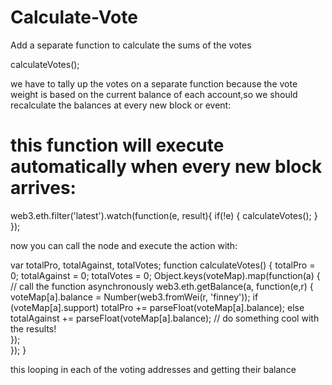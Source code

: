 # Calculate-Vote
Add a separate function to calculate the sums of the votes



calculateVotes();

we have to tally up the votes on a separate function because the vote weight is based on the current balance of each account,so we should recalculate the balances at every new block or event: 

# this function will execute automatically when every new block arrives: 

web3.eth.filter('latest').watch(function(e, result){
    if(!e) {
        calculateVotes();
    }
}); 


now you can call the node and execute the action with: 

var totalPro, totalAgainst, totalVotes;
function calculateVotes() {
    totalPro = 0;
    totalAgainst = 0;
    totalVotes = 0;
    Object.keys(voteMap).map(function(a) { 
        // call the function asynchronously 
        web3.eth.getBalance(a, function(e,r) {
            voteMap[a].balance = Number(web3.fromWei(r, 'finney'));
            if (voteMap[a].support)
                totalPro += parseFloat(voteMap[a].balance); 
            else
                totalAgainst += parseFloat(voteMap[a].balance);
            // do something cool with the results!            
        });            
    });
}

this looping in each of the voting addresses and getting their balance




